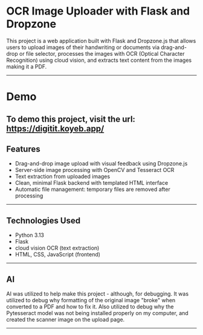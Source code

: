 # OCR Image Uploader with Flask and Dropzone

This project is a web application built with Flask and Dropzone.js that allows users to upload images of their handwriting or documents via drag-and-drop or file selector, processes the images with OCR (Optical Character Recognition) using cloud vision, and extracts text content from the images making it a PDF.

---

# Demo

To demo this project, visit the url: https://digitit.koyeb.app/
---

## Features

- Drag-and-drop image upload with visual feedback using Dropzone.js
- Server-side image processing with OpenCV and Tesseract OCR
- Text extraction from uploaded images
- Clean, minimal Flask backend with templated HTML interface
- Automatic file management: temporary files are removed after processing

---

## Technologies Used

- Python 3.13
- Flask
- cloud vision OCR (text extraction)
- HTML, CSS, JavaScript (frontend)

---

## AI

AI was utilized to help make this project - although, for debugging. It was utilized to debug why formatting of the original image "broke" when converted to a PDF and how to fix it. Also utilized to debug why the Pytesseract model was not being installed properly on my computer, and created the scanner image on the upload page.

---

